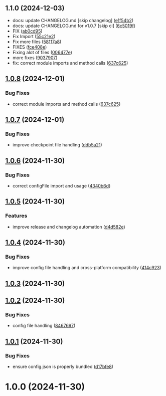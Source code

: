 ## 1.1.0 (2024-12-03)

* docs: update CHANGELOG.md [skip changelog] ([e1f54b2](https://github.com/Zaid-maker/top-github-users-action/commit/e1f54b2))
* docs: update CHANGELOG.md for v1.0.7 [skip ci] ([6c5019f](https://github.com/Zaid-maker/top-github-users-action/commit/6c5019f))
* FIX ([ab0cd95](https://github.com/Zaid-maker/top-github-users-action/commit/ab0cd95))
* Fix Import ([55c21e2](https://github.com/Zaid-maker/top-github-users-action/commit/55c21e2))
* Fix more files ([58117a8](https://github.com/Zaid-maker/top-github-users-action/commit/58117a8))
* FIXES ([fce408e](https://github.com/Zaid-maker/top-github-users-action/commit/fce408e))
* Fixing alot of files ([006477e](https://github.com/Zaid-maker/top-github-users-action/commit/006477e))
* more fixes ([9037907](https://github.com/Zaid-maker/top-github-users-action/commit/9037907))
* fix: correct module imports and method calls ([637c625](https://github.com/Zaid-maker/top-github-users-action/commit/637c625))



## [1.0.8](https://github.com/Zaid-maker/top-github-users-action/compare/v1.0.7...v1.0.8) (2024-12-01)


### Bug Fixes

* correct module imports and method calls ([637c625](https://github.com/Zaid-maker/top-github-users-action/commit/637c625e8da7b1fc23d355289822dd00ef412908))



## [1.0.7](https://github.com/Zaid-maker/top-github-users-action/compare/v1.0.6...v1.0.7) (2024-12-01)


### Bug Fixes

* improve checkpoint file handling ([ddb5a21](https://github.com/Zaid-maker/top-github-users-action/commit/ddb5a21605f48691ba7910eaaf6fc73ac2c8992d))



## [1.0.6](https://github.com/Zaid-maker/top-github-users-action/compare/v1.0.5...v1.0.6) (2024-11-30)


### Bug Fixes

* correct configFile import and usage ([4340b6d](https://github.com/Zaid-maker/top-github-users-action/commit/4340b6d6a7ed665fd2aad311e1abf9d57fdea1c7))



## [1.0.5](https://github.com/Zaid-maker/top-github-users-action/compare/v1.0.4...v1.0.5) (2024-11-30)


### Features

* improve release and changelog automation ([d4d582e](https://github.com/Zaid-maker/top-github-users-action/commit/d4d582e8c31f9753114cd1c96f57b4000c6916a1))



## [1.0.4](https://github.com/Zaid-maker/top-github-users-action/compare/v1.0.3...v1.0.4) (2024-11-30)


### Bug Fixes

* improve config file handling and cross-platform compatibility ([414c923](https://github.com/Zaid-maker/top-github-users-action/commit/414c92394601c155170d183ece75892c5aa923bb))



## [1.0.3](https://github.com/Zaid-maker/top-github-users-action/compare/v1.0.2...v1.0.3) (2024-11-30)



## [1.0.2](https://github.com/Zaid-maker/top-github-users-action/compare/v1.0.1...v1.0.2) (2024-11-30)


### Bug Fixes

* config file handling ([8467697](https://github.com/Zaid-maker/top-github-users-action/commit/84676972fb919f2f465c7bfb656bf12608f6cc4e))



## [1.0.1](https://github.com/Zaid-maker/top-github-users-action/compare/v1.0.0...v1.0.1) (2024-11-30)


### Bug Fixes

* ensure config.json is properly bundled ([d17bfe8](https://github.com/Zaid-maker/top-github-users-action/commit/d17bfe8698f5d066473053cbd80887df89d89853))



# 1.0.0 (2024-11-30)




